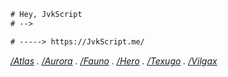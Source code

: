 ```diff
# Hey, JvkScript
# -->

# -----> https://JvkScript.me/
```

_[/Atlas](https://jvkScript.me/atlas) . [/Aurora](https://jvkScript.me/aurora) . [/Fauno](https://jvkScript.me/fauno) . [/Hero](https://jvkScript.me/hero) . [/Texugo](https://jvkScript.me/texugo) . [/Vilgax](https://jvkScript.me/vilgax)_
